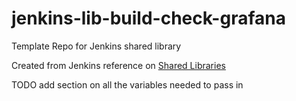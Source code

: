 # jenkins-lib-build-check-grafana
Template Repo for Jenkins shared library

Created from Jenkins reference on [Shared Libraries](https://jenkins.io/doc/book/pipeline/shared-libraries/)

TODO
add section on all the variables needed to pass in